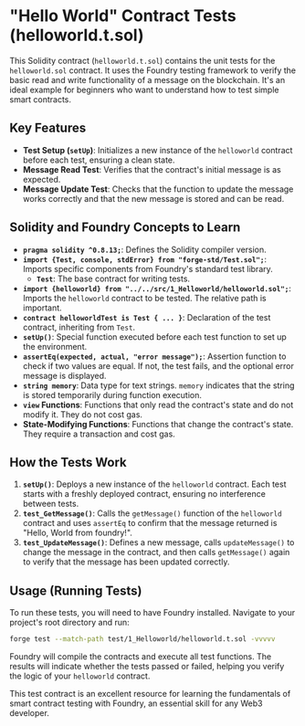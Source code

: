 # "Hello World" Contract Tests (helloworld.t.sol)

This Solidity contract (`helloworld.t.sol`) contains the unit tests for the `helloworld.sol` contract. It uses the Foundry testing framework to verify the basic read and write functionality of a message on the blockchain. It's an ideal example for beginners who want to understand how to test simple smart contracts.

## Key Features

*   **Test Setup (`setUp`)**: Initializes a new instance of the `helloworld` contract before each test, ensuring a clean state.
*   **Message Read Test**: Verifies that the contract's initial message is as expected.
*   **Message Update Test**: Checks that the function to update the message works correctly and that the new message is stored and can be read.

## Solidity and Foundry Concepts to Learn

*   **`pragma solidity ^0.8.13;`**: Defines the Solidity compiler version.
*   **`import {Test, console, stdError} from "forge-std/Test.sol";`**: Imports specific components from Foundry's standard test library.
    *   **`Test`**: The base contract for writing tests.
*   **`import {helloworld} from "../../src/1_Helloworld/helloworld.sol";`**: Imports the `helloworld` contract to be tested. The relative path is important.
*   **`contract helloworldTest is Test { ... }`**: Declaration of the test contract, inheriting from `Test`.
*   **`setUp()`**: Special function executed before each test function to set up the environment.
*   **`assertEq(expected, actual, "error message");`**: Assertion function to check if two values are equal. If not, the test fails, and the optional error message is displayed.
*   **`string memory`**: Data type for text strings. `memory` indicates that the string is stored temporarily during function execution.
*   **`view` Functions**: Functions that only read the contract's state and do not modify it. They do not cost gas.
*   **State-Modifying Functions**: Functions that change the contract's state. They require a transaction and cost gas.

## How the Tests Work

1.  **`setUp()`**: Deploys a new instance of the `helloworld` contract. Each test starts with a freshly deployed contract, ensuring no interference between tests.
2.  **`test_GetMessage()`**: Calls the `getMessage()` function of the `helloworld` contract and uses `assertEq` to confirm that the message returned is "Hello, World from foundry!".
3.  **`test_UpdateMessage()`**: Defines a new message, calls `updateMessage()` to change the message in the contract, and then calls `getMessage()` again to verify that the message has been updated correctly.

## Usage (Running Tests)

To run these tests, you will need to have Foundry installed. Navigate to your project's root directory and run:

```bash
forge test --match-path test/1_Helloworld/helloworld.t.sol -vvvvv
```

Foundry will compile the contracts and execute all test functions. The results will indicate whether the tests passed or failed, helping you verify the logic of your `helloworld` contract.

This test contract is an excellent resource for learning the fundamentals of smart contract testing with Foundry, an essential skill for any Web3 developer.
